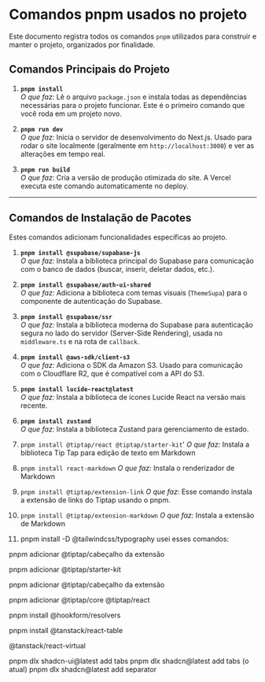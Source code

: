 # Comandos pnpm usados no projeto

Este documento registra todos os comandos `pnpm` utilizados para construir e manter o projeto, organizados por finalidade.

## Comandos Principais do Projeto

1. **`pnpm install`**  
   _O que faz:_ Lê o arquivo `package.json` e instala todas as dependências necessárias para o projeto funcionar. Este é o primeiro comando que você roda em um projeto novo.

2. **`pnpm run dev`**  
   _O que faz:_ Inicia o servidor de desenvolvimento do Next.js. Usado para rodar o site localmente (geralmente em `http://localhost:3000`) e ver as alterações em tempo real.

3. **`pnpm run build`**  
   _O que faz:_ Cria a versão de produção otimizada do site. A Vercel executa este comando automaticamente no deploy.

---

## Comandos de Instalação de Pacotes

Estes comandos adicionam funcionalidades específicas ao projeto.

1. **`pnpm install @supabase/supabase-js`**  
   _O que faz:_ Instala a biblioteca principal do Supabase para comunicação com o banco de dados (buscar, inserir, deletar dados, etc.).

2. **`pnpm install @supabase/auth-ui-shared`**  
   _O que faz:_ Adiciona a biblioteca com temas visuais (`ThemeSupa`) para o componente de autenticação do Supabase.

3. **`pnpm install @supabase/ssr`**  
   _O que faz:_ Instala a biblioteca moderna do Supabase para autenticação segura no lado do servidor (Server-Side Rendering), usada no `middleware.ts` e na rota de `callback`.

4. **`pnpm install @aws-sdk/client-s3`**  
   _O que faz:_ Adiciona o SDK da Amazon S3. Usado para comunicação com o Cloudflare R2, que é compatível com a API do S3.

5. **`pnpm install lucide-react@latest`**  
   _O que faz:_ Instala a biblioteca de ícones Lucide React na versão mais recente.

6. **`pnpm install zustand`**  
   _O que faz:_ Instala a biblioteca Zustand para gerenciamento de estado.

7. `pnpm install @tiptap/react @tiptap/starter-kit`'
   _O que faz:_ Instala a biblioteca Tip Tap para edição de texto em Markdown

8. `pnpm install react-markdown`
   _O que faz:_ Instala o renderizador de Markdown

9. `pnpm install @tiptap/extension-link`
   _O que faz:_ Esse comando instala a extensão de links do Tiptap usando o pnpm.
10. `pnpm install @tiptap/extension-markdown`
    _O que faz:_ Instala a extensão de Markdown

11. pnpm install -D @tailwindcss/typography
    usei esses comandos:

pnpm adicionar @tiptap/cabeçalho da extensão

pnpm adicionar @tiptap/starter-kit

pnpm adicionar @tiptap/cabeçalho da extensão

pnpm adicionar @tiptap/core @tiptap/react

pnpm install @hookform/resolvers

pnpm install @tanstack/react-table

@tanstack/react-virtual

pnpm dlx shadcn-ui@latest add tabs
pnpm dlx shadcn@latest add tabs (o atual)
pnpm dlx shadcn@latest add separator
